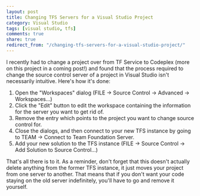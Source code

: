```yaml
---
layout: post
title: Changing TFS Servers for a Visual Studio Project
category: Visual Studio
tags: [visual studio, tfs]
comments: true
share: true
redirect_from: "/changing-tfs-servers-for-a-visual-studio-project/"
---
```

I recently had to change a project over from TF Service to Codeplex (more on this project in a coming post!) and found that the process required to change the source control server of a project in Visual Studio isn't necessarily intuitive. Here's how it's done:

<ol>
<li>Open the "Workspaces" dialog (FILE -> Source Control -> Advanced -> Workspaces...)</li>
<li>Click the "Edit" button to edit the workspace containing the information for the server you want to get rid of.</li>
<li>Remove the entry which points to the project you want to change source control for.</li>
<li>Close the dialogs, and then connect to your new TFS instance by going to TEAM -> Connect to Team Foundation Server.</li>
<li>Add your new solution to the TFS instance (FILE -> Source Control -> Add Solution to Source Control...)</li>
</ol>
That's all there is to it. As a reminder, don't forget that this doesn't actually delete anything from the former TFS instance, it just moves your project from one server to another. That means that if you don't want your code staying on the old server indefinitely, you'll have to go and remove it yourself.

